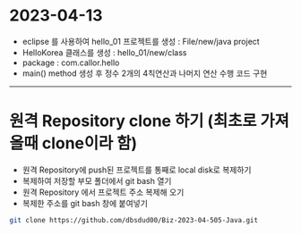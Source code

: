 # 2023-04-13
- eclipse 를 사용하여 hello_01 프로젝트를 생성 : File/new/java project
- HelloKorea 클래스를 생성 : hello_01/new/class
- package : com.callor.hello    
- main() method 생성 후 정수 2개의 4칙연산과 나머지 연산 수행 코드 구현

***
# 원격 Repository clone 하기 (최초로 가져올때 clone이라 함)
- 원격 Repository에 push된 프로젝트를 통째로 local disk로 복제하기
- 복제하여 저장할 부모 폴더에서 git bash 열기
- 원격 Repository 에서 프로젝트 주소 복제해 오기
- 복제한 주소를 git bash 창에 붙여넣기
```bash
git clone https://github.com/dbsdud00/Biz-2023-04-505-Java.git
```
